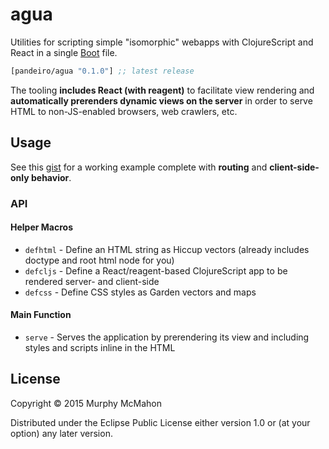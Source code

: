# agua

Utilities for scripting simple "isomorphic" webapps with ClojureScript and React
in a single [Boot](http://boot-clj.com) file.

[](dependency)
```clojure
[pandeiro/agua "0.1.0"] ;; latest release
```
[](/dependency)

The tooling **includes React (with reagent)** to facilitate view
rendering and **automatically prerenders dynamic views on the server**
in order to serve HTML to non-JS-enabled browsers, web crawlers, etc.

## Usage

See this [gist](https://gist.github.com/c5d2728bd04aab4f31c3) for a
working example complete with **routing** and **client-side-only
behavior**.

### API

#### Helper Macros

- `defhtml` - Define an HTML string as Hiccup vectors (already includes doctype and root html node for you)
- `defcljs` - Define a React/reagent-based ClojureScript app to be rendered server- and client-side
- `defcss`  - Define CSS styles as Garden vectors and maps

#### Main Function

- `serve`  - Serves the application by prerendering its view and including styles and scripts inline in the HTML

## License

Copyright © 2015 Murphy McMahon

Distributed under the Eclipse Public License either version 1.0 or (at
your option) any later version.
